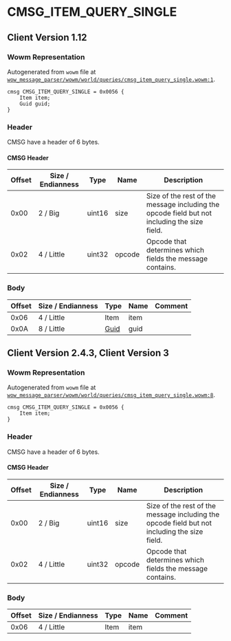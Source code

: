 # CMSG_ITEM_QUERY_SINGLE

## Client Version 1.12

### Wowm Representation

Autogenerated from `wowm` file at [`wow_message_parser/wowm/world/queries/cmsg_item_query_single.wowm:1`](https://github.com/gtker/wow_messages/tree/main/wow_message_parser/wowm/world/queries/cmsg_item_query_single.wowm#L1).
```rust,ignore
cmsg CMSG_ITEM_QUERY_SINGLE = 0x0056 {
    Item item;
    Guid guid;
}
```
### Header

CMSG have a header of 6 bytes.

#### CMSG Header

| Offset | Size / Endianness | Type   | Name   | Description |
| ------ | ----------------- | ------ | ------ | ----------- |
| 0x00   | 2 / Big           | uint16 | size   | Size of the rest of the message including the opcode field but not including the size field.|
| 0x02   | 4 / Little        | uint32 | opcode | Opcode that determines which fields the message contains.|

### Body

| Offset | Size / Endianness | Type | Name | Comment |
| ------ | ----------------- | ---- | ---- | ------- |
| 0x06 | 4 / Little | Item | item |  |
| 0x0A | 8 / Little | [Guid](../types/packed-guid.md) | guid |  |

## Client Version 2.4.3, Client Version 3

### Wowm Representation

Autogenerated from `wowm` file at [`wow_message_parser/wowm/world/queries/cmsg_item_query_single.wowm:8`](https://github.com/gtker/wow_messages/tree/main/wow_message_parser/wowm/world/queries/cmsg_item_query_single.wowm#L8).
```rust,ignore
cmsg CMSG_ITEM_QUERY_SINGLE = 0x0056 {
    Item item;
}
```
### Header

CMSG have a header of 6 bytes.

#### CMSG Header

| Offset | Size / Endianness | Type   | Name   | Description |
| ------ | ----------------- | ------ | ------ | ----------- |
| 0x00   | 2 / Big           | uint16 | size   | Size of the rest of the message including the opcode field but not including the size field.|
| 0x02   | 4 / Little        | uint32 | opcode | Opcode that determines which fields the message contains.|

### Body

| Offset | Size / Endianness | Type | Name | Comment |
| ------ | ----------------- | ---- | ---- | ------- |
| 0x06 | 4 / Little | Item | item |  |

